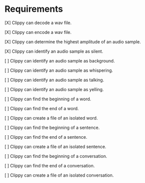 # Requirements

[X] Clippy can decode a wav file.

[X] Clippy can encode a wav file.

[X] Clippy can determine the highest amplitude of an audio sample.

[X] Clippy can identify an audio sample as silent.

[ ] Clippy can identify an audio sample as background.

[ ] Clippy can identify an audio sample as whispering.

[ ] Clippy can identify an audio sample as talking.

[ ] Clippy can identify an audio sample as yelling.

[ ] Clippy can find the beginning of a word.

[ ] Clippy can find the end of a word.

[ ] Clippy can create a file of an isolated word.

[ ] Clippy can find the beginning of a sentence.

[ ] Clippy can find the end of a sentence.

[ ] Clippy can create a file of an isolated sentence.

[ ] Clippy can find the beginning of a conversation.

[ ] Clippy can find the end of a conversation.

[ ] Clippy can create a file of an isolated conversation.